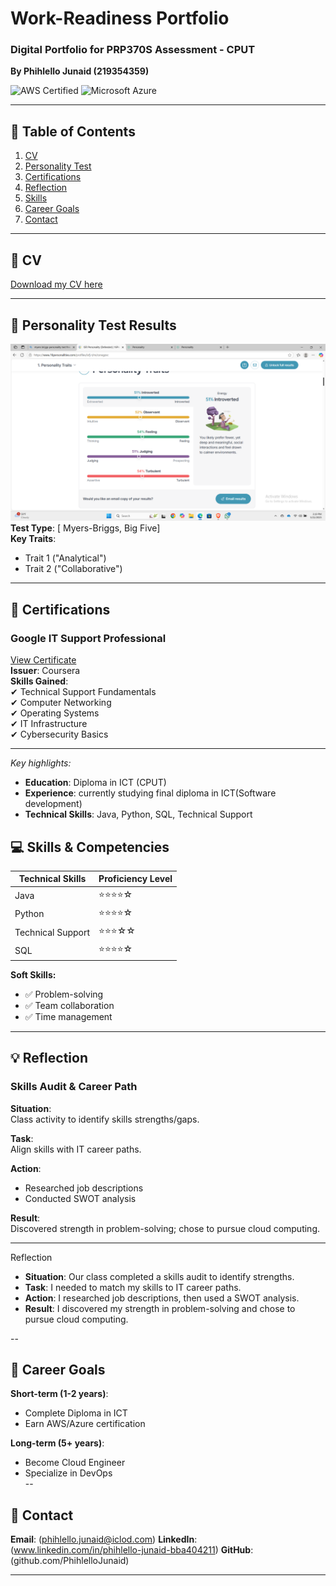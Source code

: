 # Work-Readiness Portfolio  
### Digital Portfolio for PRP370S Assessment - CPUT  
**By Phihlello Junaid (219354359)** 

![AWS Certified](https://img.shields.io/badge/AWS-Certified-orange)
![Microsoft Azure](https://img.shields.io/badge/Microsoft%20Azure-Fundamentals-blue)

---

## 📑 Table of Contents  
1. [CV](#CV_202409280937452.pdf)  
2. [Personality Test](#Screenshot%20(45).png)  
3. [Certifications](#Coursera_4EBN64AVV4XN.pdf)  
4. [Reflection](#reflection)  
5. [Skills](#skills--competencies)  
6. [Career Goals](#career-goals)  
7. [Contact](#contact)  

---

## 📄 CV  
[Download my CV here](CV_202409280937452.pdf)  

---
## 🧠 Personality Test Results  
![My Personality Test Results](/Screenshot%20(45).png)  
**Test Type**: [ Myers-Briggs, Big Five]  
**Key Traits**:  
- Trait 1 ("Analytical")  
- Trait 2 ("Collaborative")  

---

## 📜 Certifications  
### Google IT Support Professional  
[View Certificate](/file/Coursera_4EBN64AVV4XN.pdf)  
**Issuer**: Coursera  
**Skills Gained**:  
✔ Technical Support Fundamentals  
✔ Computer Networking  
✔ Operating Systems  
✔ IT Infrastructure  
✔ Cybersecurity Basics  

---
  *Key highlights:*  
  - **Education**: Diploma in ICT (CPUT)  
  - **Experience**: currently studying final diploma in ICT(Software development) 
  - **Technical Skills**: Java, Python, SQL, Technical Support
## 💻 Skills & Competencies  

| Technical Skills      | Proficiency Level |  
|-----------------------|------------------|  
| Java                  | ⭐⭐⭐⭐☆      | 
| Python                | ⭐⭐⭐⭐☆          | 
|Technical Support      | ⭐⭐⭐☆☆          |  
| SQL                   | ⭐⭐⭐⭐☆          |  

**Soft Skills:**  
- ✅ Problem-solving  
- ✅ Team collaboration  
- ✅ Time management
- ---

## 💡 Reflection  
### Skills Audit & Career Path  
**Situation**:  
Class activity to identify skills strengths/gaps.  

**Task**:  
Align skills with IT career paths.  

**Action**:  
- Researched job descriptions  
- Conducted SWOT analysis  

**Result**:  
Discovered strength in problem-solving; chose to pursue cloud computing.  

---
Reflection  
- **Situation**: Our class completed a skills audit to identify strengths.  
- **Task**: I needed to match my skills to IT career paths.  
- **Action**: I researched job descriptions, then used a SWOT analysis.  
- **Result**: I discovered my strength in problem-solving and chose to pursue cloud computing.  

--
## 🎯 Career Goals  
**Short-term (1-2 years)**:  
- Complete Diploma in ICT  
- Earn AWS/Azure certification  

**Long-term (5+ years)**:  
- Become Cloud Engineer  
- Specialize in DevOps  
--

## 📧 Contact  
**Email**: (phihlello.junaid@iclod.com)
**LinkedIn**: (www.linkedin.com/in/phihlello-junaid-bba404211)
**GitHub**:(github.com/PhihlelloJunaid)

---
